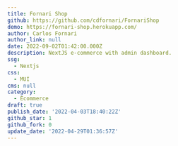 ```yaml
---
title: Fornari Shop
github: https://github.com/cdfornari/FornariShop
demo: https://fornari-shop.herokuapp.com/
author: Carlos Fornari
author_link: null
date: 2022-09-02T01:42:00.000Z
description: NextJS e-commerce with admin dashboard.
ssg:
  - Nextjs
css:
  - MUI
cms: null
category:
  - Ecommerce
draft: true
publish_date: '2022-04-03T18:40:22Z'
github_star: 1
github_fork: 0
update_date: '2022-04-29T01:36:57Z'
---
```

